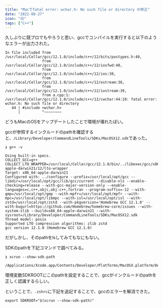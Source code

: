 ```yaml
---
title: "Macでfatal error: wchar.h: No such file or directory の修正"
date: "2022-08-27"
icon: "😢"
tags: ["C++"]
---
```


久しぶりに競プロでもやろうと思い、gccでコンパイルを実行すると以下のようなエラーが出力された。

```shell
In file included from /usr/local/Cellar/gcc/12.1.0/include/c++/12/bits/postypes.h:40,
                 from /usr/local/Cellar/gcc/12.1.0/include/c++/12/iosfwd:40,
                 from /usr/local/Cellar/gcc/12.1.0/include/c++/12/ios:38,
                 from /usr/local/Cellar/gcc/12.1.0/include/c++/12/ostream:38,
                 from /usr/local/Cellar/gcc/12.1.0/include/c++/12/iostream:39,
                 from a.cpp:1:
/usr/local/Cellar/gcc/12.1.0/include/c++/12/cwchar:44:10: fatal error: wchar.h: No such file or directory
   44 | #include <wchar.h>
      |          ^~~~~~~~~
```

どうもMacのOSをアップデートしたことで環境が壊れたぽい。

gccが参照するインクルードのpathを確認すると、`/Library/Developer/CommandLineTools/SDKs/MacOSX12.sdk`であった。
```shell
❯ g++ -v

Using built-in specs.
COLLECT_GCC=g++
COLLECT_LTO_WRAPPER=/usr/local/Cellar/gcc/12.1.0/bin/../libexec/gcc/x86_64-apple-darwin21/12/lto-wrapper
Target: x86_64-apple-darwin21
Configured with: ../configure --prefix=/usr/local/opt/gcc --libdir=/usr/local/opt/gcc/lib/gcc/current --disable-nls --enable-checking=release --with-gcc-major-version-only --enable-languages=c,c++,objc,obj-c++,fortran --program-suffix=-12 --with-gmp=/usr/local/opt/gmp --with-mpfr=/usr/local/opt/mpfr --with-mpc=/usr/local/opt/libmpc --with-isl=/usr/local/opt/isl --with-zstd=/usr/local/opt/zstd --with-pkgversion='Homebrew GCC 12.1.0' --with-bugurl=https://github.com/Homebrew/homebrew-core/issues --with-system-zlib --build=x86_64-apple-darwin21 --with-sysroot=/Library/Developer/CommandLineTools/SDKs/MacOSX12.sdk
Thread model: posix
Supported LTO compression algorithms: zlib zstd
gcc version 12.1.0 (Homebrew GCC 12.1.0)
```

だがしかし、そのpathをlsしてみてもなにもない。

SDKのpathを下記コマンドで調べてみる。

```shell
❯ xcrun --show-sdk-path

/Applications/Xcode.app/Contents/Developer/Platforms/MacOSX.platform/Developer/SDKs/MacOSX.sdk
```

環境変数SDKROOTにこのpathを設定することで、gccがインクルードのpathを正しく認識するらしい。

ということで、`.zshrc`に下記を追記することで、gccのエラーを解消できた。

```shell
export SDKROOT="$(xcrun --show-sdk-path)"
```

